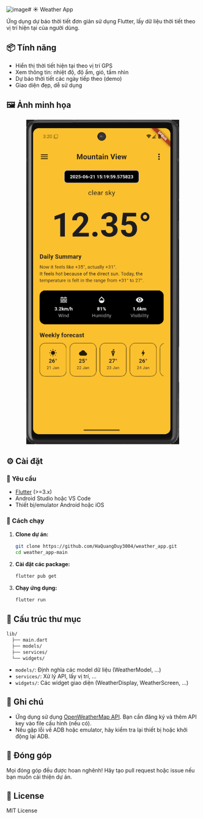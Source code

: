 ![image](https://github.com/user-attachments/assets/da3ccb37-aa52-4f10-996b-21fadb8864df)# ☀️ Weather App

Ứng dụng dự báo thời tiết đơn giản sử dụng Flutter, lấy dữ liệu thời tiết theo vị trí hiện tại của người dùng.

## 📦 Tính năng

- Hiển thị thời tiết hiện tại theo vị trí GPS
- Xem thông tin: nhiệt độ, độ ẩm, gió, tầm nhìn
- Dự báo thời tiết các ngày tiếp theo (demo)
- Giao diện đẹp, dễ sử dụng

## 🖼️ Ảnh minh họa
<div align="center">
  <img src="assets/images/MainScreen.png" alt="ảnh demo sản phẩm" width="400" >
</div>

## ⚙️ Cài đặt

### 🧰 Yêu cầu

- [Flutter](https://flutter.dev/docs/get-started/install) (>=3.x)
- Android Studio hoặc VS Code
- Thiết bị/emulator Android hoặc iOS

### 🚀 Cách chạy

1. **Clone dự án:**
   ```bash
   git clone https://github.com/HaQuangDuy3004/weather_app.git
   cd weather_app-main
   ```

2. **Cài đặt các package:**
   ```bash
   flutter pub get
   ```

3. **Chạy ứng dụng:**
   ```bash
   flutter run
   ```

## 📁 Cấu trúc thư mục

```
lib/
  ├── main.dart
  ├── models/
  ├── services/
  └── widgets/
```

- `models/`: Định nghĩa các model dữ liệu (WeatherModel, ...)
- `services/`: Xử lý API, lấy vị trí, ...
- `widgets/`: Các widget giao diện (WeatherDisplay, WeatherScreen, ...)

## 📝 Ghi chú

- Ứng dụng sử dụng [OpenWeatherMap API](https://openweathermap.org/api). Bạn cần đăng ký và thêm API key vào file cấu hình (nếu có).
- Nếu gặp lỗi về ADB hoặc emulator, hãy kiểm tra lại thiết bị hoặc khởi động lại ADB.

## 🤝 Đóng góp

Mọi đóng góp đều được hoan nghênh! Hãy tạo pull request hoặc issue nếu bạn muốn cải thiện dự án.

## 📄 License

MIT License
